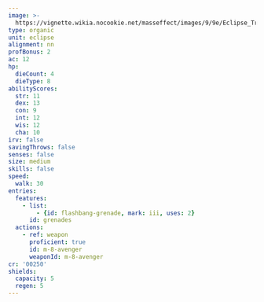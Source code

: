 ```yaml
---
image: >-
  https://vignette.wikia.nocookie.net/masseffect/images/9/9e/Eclipse_Trooper.png/revision/latest?cb=20100625014426
type: organic
unit: eclipse
alignment: nn
profBonus: 2
ac: 12
hp:
  dieCount: 4
  dieType: 8
abilityScores:
  str: 11
  dex: 13
  con: 9
  int: 12
  wis: 12
  cha: 10
irv: false
savingThrows: false
senses: false
size: medium
skills: false
speed:
  walk: 30
entries:
  features:
    - list:
        - {id: flashbang-grenade, mark: iii, uses: 2}
      id: grenades
  actions:
    - ref: weapon
      proficient: true
      id: m-8-avenger
      weaponId: m-8-avenger
cr: '00250'
shields:
  capacity: 5
  regen: 5
---
```

